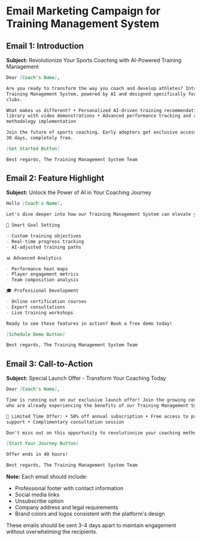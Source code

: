 # Email Marketing Campaign for Training Management System

## Email 1: Introduction

**Subject:** Revolutionize Your Sports Coaching with AI-Powered Training Management

```markdown
Dear [Coach's Name],

Are you ready to transform the way you coach and develop athletes? Introducing our cutting-edge
Training Management System, powered by AI and designed specifically for forward-thinking coaches and
clubs.

What makes us different? • Personalized AI-driven training recommendations • Comprehensive exercise
library with video demonstrations • Advanced performance tracking and analytics • Seamless club-wide
methodology implementation

Join the future of sports coaching. Early adopters get exclusive access to our premium features for
30 days, completely free.

[Get Started Button]

Best regards, The Training Management System Team
```

## Email 2: Feature Highlight

**Subject:** Unlock the Power of AI in Your Coaching Journey

```markdown
Hello [Coach's Name],

Let's dive deeper into how our Training Management System can elevate your coaching:

🎯 Smart Goal Setting

- Custom training objectives
- Real-time progress tracking
- AI-adjusted training paths

📊 Advanced Analytics

- Performance heat maps
- Player engagement metrics
- Team composition analysis

🎓 Professional Development

- Online certification courses
- Expert consultations
- Live training workshops

Ready to see these features in action? Book a free demo today!

[Schedule Demo Button]

Best regards, The Training Management System Team
```

## Email 3: Call-to-Action

**Subject:** Special Launch Offer - Transform Your Coaching Today

```markdown
Dear [Coach's Name],

Time is running out on our exclusive launch offer! Join the growing community of innovative coaches
who are already experiencing the benefits of our Training Management System.

🌟 Limited Time Offer: • 50% off annual subscription • Free access to premium features • Priority
support • Complimentary consultation session

Don't miss out on this opportunity to revolutionize your coaching methods.

[Start Your Journey Button]

Offer ends in 48 hours!

Best regards, The Training Management System Team
```

**Note:** Each email should include:

- Professional footer with contact information
- Social media links
- Unsubscribe option
- Company address and legal requirements
- Brand colors and logos consistent with the platform's design

These emails should be sent 3-4 days apart to maintain engagement without overwhelming the
recipients.
